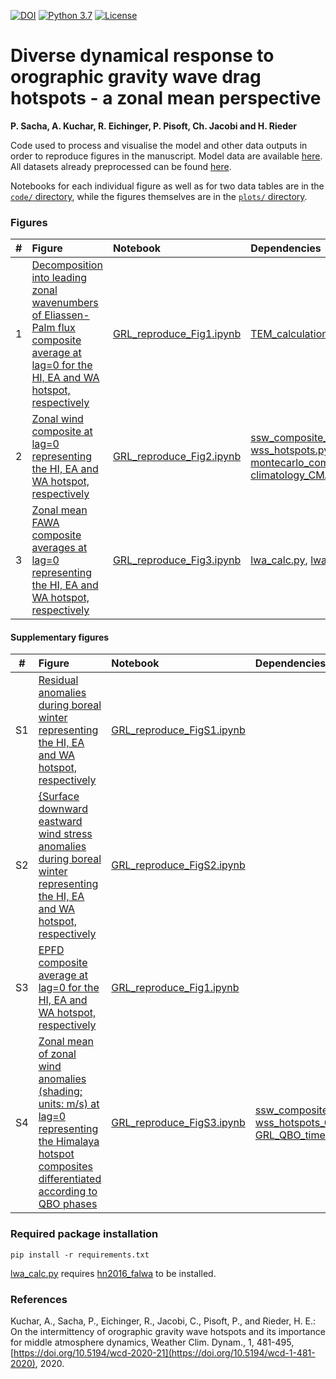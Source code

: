 [![DOI](https://zenodo.org/badge/DOI/10.5281/zenodo.4300028.svg)](https://doi.org/10.5281/zenodo.4300028)
[![Python 3.7](https://img.shields.io/badge/python-3.6-blue.svg)](https://www.python.org/downloads/release/python-369/)
[![License](https://img.shields.io/badge/License-MIT-yellow.svg)](LICENSE)

# Diverse dynamical response to orographic gravity wave drag hotspots - a zonal mean perspective
**P. Sacha, A. Kuchar, R. Eichinger, P. Pisoft, Ch. Jacobi and H. Rieder**

Code used to process and visualise the model and other data outputs in order to reproduce figures in the manuscript.
Model data are available [here](http://climate-modelling.canada.ca/climatemodeldata/cmam/output/CMAM/CMAM30-SD/index.shtml). All datasets already preprocessed can be found [here](https://data.mendeley.com/datasets/j3hj7f9t67/3).

Notebooks for each individual figure as well as for two data tables are in the [`code/` directory](code), while the figures themselves are in the [`plots/` directory](plots).

### Figures
|  #  | Figure                                                                                                                                                                                                    | Notebook                                                                              | Dependencies                                                                                                                                                             |
|:---:|:----------------------------------------------------------------------------------------------------------------------------------------------------------------------------------------------------------|:--------------------------------------------------------------------------------------|:-------------------------------------------------------------------------------------------------------------------------------------------------------------------------|
|  1 | [Decomposition into leading zonal wavenumbers of Eliassen-Palm flux composite average at lag=0 for the HI, EA and WA hotspot, respectively](plots/EPFD+EPfluxes+wavenumbers-0123_anomalies_all_20days_zm_wEPFDsignificancetropopause_DJFonly_pvalue005.pdf)                                                      | [GRL_reproduce_Fig1.ipynb](code/GRL_reproduce_Fig1.ipynb)                 |      [TEM_calculation-w-GetWaves.py](code/TEM_calculation-w-GetWaves.py)                                                                                                                      |
|  2 | [Zonal wind composite at lag=0 representing the HI, EA and WA hotspot, respectively](plots/ua_anomalies_all_20days_zm_wsignificance_DJFonly_Berlin_cm.pdf)                | [GRL_reproduce_Fig2.ipynb](code/GRL_reproduce_Fig2.ipynb)                 | [ssw_composite_cmam_optimized2-wss_hotspots.py](code/ssw_composite_cmam_optimized2-wss_hotspots.py), [montecarlo_composites_script.py](code/montecarlo_composites_script.py), [climatology_CMAM_woSSW.py](code/climatology_CMAM_woSSW.py)                                                                                                                               |
|  3 | [Zonal mean FAWA composite averages at lag=0 representing the HI, EA and WA hotspot, respectively](plots/lwatend_anomalies_all_20days_zm_wsignificance_DJFonly.pdf) | [GRL_reproduce_Fig3.ipynb](code/GRL_reproduce_Fig3.ipynb)                     |     [lwa_calc.py](code/lwa_calc.py), [lwa_tendency_calc.py](code/lwa_tendency_calc.py)                                                                                                                       |

#### Supplementary figures
|  #  | Figure                                                                                                                                                                                                    | Notebook                                                                              | Dependencies                                                                                                                                                             |
|:---:|:----------------------------------------------------------------------------------------------------------------------------------------------------------------------------------------------------------|:--------------------------------------------------------------------------------------|:-------------------------------------------------------------------------------------------------------------------------------------------------------------------------|
|  S1 | [Residual anomalies during boreal winter representing the HI, EA and WA hotspot, respectively](plots//TEM-res3-new_anomalies_all_20days_zm_wosignificance_DJFonly.pdf)                                               | [GRL_reproduce_FigS1.ipynb](code/GRL_reproduce_FigS1.ipynb)                     | |
| S2 | [{Surface downward eastward wind stress anomalies during boreal winter representing the HI, EA and WA hotspot, respectively](plots/tauu_anomalies_allwclim_20days_wsignificancefrom10000_PlateCarree_DJFonly.pdf)                                                                              | [GRL_reproduce_FigS2.ipynb](code/GRL_reproduce_FigS2.ipynb)                       |                                                                                                                                    |
|  S3 | [EPFD composite average at lag=0 for the HI, EA and WA hotspot, respectively](plots/EPFD+EPfluxes_anomalies_all_20days_zm_wEPFDsignificancetropopause_DJFonly+alllayers.pdf)                                                                              | [GRL_reproduce_Fig1.ipynb](code/GRL_reproduce_FigS3.ipynb)                       |                                                                                                                                      |
|  S4 | [Zonal mean of zonal wind anomalies (shading; units: m/s) at lag=0 representing the Himalaya hotspot composites differentiated according to QBO phases](plots/ua_anomalies_all_20days_zm_wosignificance_DJFonly_QBO_Himalyasonly.pdf)                                                                              | [GRL_reproduce_FigS3.ipynb](code/GRL_reproduce_FigS4.ipynb)                       |             [ssw_composite_cmam_optimized2-wss_hotspots_QBO.py](code/ssw_composite_cmam_optimized2-wss_hotspots_QBO.py),           [GRL_QBO_timeseries4composites_CMAM.ipynb](code/GRL_QBO_timeseries4composites_CMAM.ipynb )                                                                                                            |

### Required package installation
`pip install -r requirements.txt`

[lwa_calc.py](code/lwa_calc.py) requires [hn2016_falwa](https://github.com/csyhuang/hn2016_falwa) to be installed.

### References

Kuchar, A., Sacha, P., Eichinger, R., Jacobi, C., Pisoft, P., and Rieder, H. E.: On the intermittency of orographic gravity wave hotspots and its importance for middle atmosphere dynamics, Weather Clim. Dynam., 1, 481-495, [https://doi.org/10.5194/wcd-2020-21](https://doi.org/10.5194/wcd-1-481-2020), 2020.
